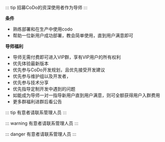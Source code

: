 
::: tip
招募CoDo的资深使用者作为导师
:::

**条件**
 - 熟练部署和在生产中使用codo
 - 帮助一位新用户成功部署，教会简单使用，直到用户满意即可

**导师福利**

- 导师无需付费即可进入VIP群，享有VIP用户的所有权利
- 优先体验最新版本
- 优先参与CoDo开发规划，且优先接受开发建议
- 优先参与维护组以及开发者，
- 优先参与技术分享
- 优先指导定制开发中遇到的问题
- 如能成为导师一对一指导新用户直到用户满意，则可全额获得用户入群费用
- 更多群福利进群后看公告

::: tip
有意者请联系管理人员
:::

::: warning
有意者请联系管理人员
:::

::: danger
有意者请联系管理人员
:::



